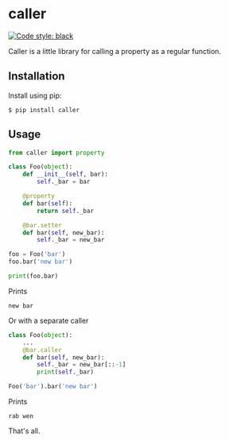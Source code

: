 # caller

[![Code style: black](https://img.shields.io/badge/code%20style-black-000000.svg)](https://github.com/ambv/black)

Caller is a little library for calling a property as a regular function.

Installation
------------

Install using pip:

    $ pip install caller

Usage
-----

```python
from caller import property

class Foo(object):
    def __init__(self, bar):
        self._bar = bar

    @property
    def bar(self):
        return self._bar

    @bar.setter
    def bar(self, new_bar):
        self._bar = new_bar

foo = Foo('bar')
foo.bar('new bar')

print(foo.bar)
```

Prints

```
new bar
```

Or with a separate caller

```python
class Foo(object):
    ...
    @bar.caller
    def bar(self, new_bar):
        self._bar = new_bar[::-1]
        print(self._bar)

Foo('bar').bar('new bar')
```

Prints

```
rab wen
```

That's all.
